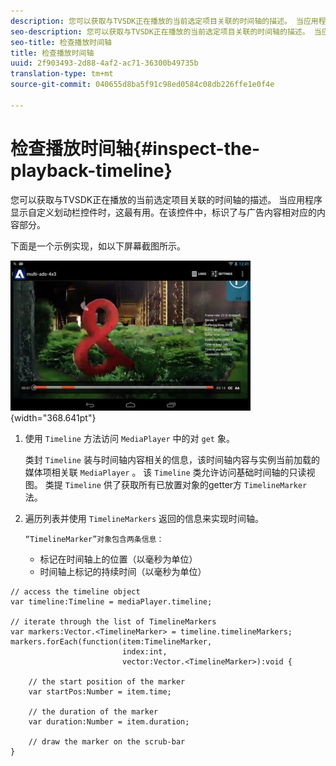 ```yaml
---
description: 您可以获取与TVSDK正在播放的当前选定项目关联的时间轴的描述。 当应用程序显示自定义划动栏控件时，这最有用。在该控件中，标识了与广告内容相对应的内容部分。
seo-description: 您可以获取与TVSDK正在播放的当前选定项目关联的时间轴的描述。 当应用程序显示自定义划动栏控件时，这最有用。在该控件中，标识了与广告内容相对应的内容部分。
seo-title: 检查播放时间轴
title: 检查播放时间轴
uuid: 2f903493-2d88-4af2-ac71-36300b49735b
translation-type: tm+mt
source-git-commit: 040655d8ba5f91c98ed0584c08db226ffe1e0f4e

---
```



# 检查播放时间轴{#inspect-the-playback-timeline}

您可以获取与TVSDK正在播放的当前选定项目关联的时间轴的描述。 当应用程序显示自定义划动栏控件时，这最有用。在该控件中，标识了与广告内容相对应的内容部分。

下面是一个示例实现，如以下屏幕截图所示。
<!--<a id="fig_6D9FB3764F3947A38B8E7726187BD461"></a>-->

![](assets/inspect-playback.jpg){width=&quot;368.641pt&quot;}

1. 使用 `Timeline` 方法访问 `MediaPlayer` 中的对 `get` 象。

   类封 `Timeline` 装与时间轴内容相关的信息，该时间轴内容与实例当前加载的媒体项相关联 `MediaPlayer` 。 该 `Timeline` 类允许访问基础时间轴的只读视图。 类提 `Timeline` 供了获取所有已放置对象的getter方 `TimelineMarker` 法。

1. 遍历列表并使用 `TimelineMarkers` 返回的信息来实现时间轴。

       “TimelineMarker”对象包含两条信息：
   
   * 标记在时间轴上的位置（以毫秒为单位）
   * 时间轴上标记的持续时间（以毫秒为单位）

<!--<a id="example_BA936629E82B4082A2E2C548E3FC3357"></a>-->

```
// access the timeline object 
var timeline:Timeline = mediaPlayer.timeline; 
 
// iterate through the list of TimelineMarkers 
var markers:Vector.<TimelineMarker> = timeline.timelineMarkers; 
markers.forEach(function(item:TimelineMarker,  
                         index:int,  
                         vector:Vector.<TimelineMarker>):void { 
    
    // the start position of the marker 
    var startPos:Number = item.time; 
 
    // the duration of the marker 
    var duration:Number = item.duration; 
 
    // draw the marker on the scrub-bar 
}
```


